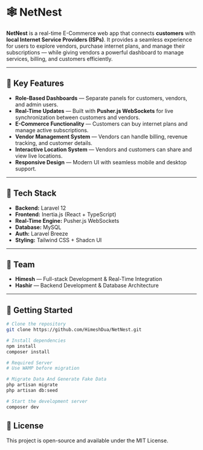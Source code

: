 # 🕸️ NetNest

**NetNest** is a real-time E-Commerce web app that connects **customers** with **local Internet Service Providers (ISPs)**.
It provides a seamless experience for users to explore vendors, purchase internet plans, and manage their subscriptions — while giving vendors a powerful dashboard to manage services, billing, and customers efficiently.

---

## 🚀 Key Features

- **Role-Based Dashboards** — Separate panels for customers, vendors, and admin users.
- **Real-Time Updates** — Built with **Pusher.js WebSockets** for live synchronization between customers and vendors.
- **E-Commerce Functionality** — Customers can buy internet plans and manage active subscriptions.
- **Vendor Management System** — Vendors can handle billing, revenue tracking, and customer details.
- **Interactive Location System** — Vendors and customers can share and view live locations.
- **Responsive Design** — Modern UI with seamless mobile and desktop support.

---

## 🧠 Tech Stack

- **Backend:** Laravel 12
- **Frontend:** Inertia.js (React + TypeScript)
- **Real-Time Engine:** Pusher.js WebSockets
- **Database:** MySQL
- **Auth:** Laravel Breeze
- **Styling:** Tailwind CSS + Shadcn UI

---

## 🧩 Team

- **Himesh** — Full-stack Development & Real-Time Integration
- **Hashir** — Backend Development & Database Architecture

---

## 🏁 Getting Started

```bash
# Clone the repository
git clone https://github.com/HimeshDua/NetNest.git

# Install dependencies
npm install
composer install

# Required Server
# Use WAMP before migration

# Migrate Data And Generate Fake Data
php artisan migrate
php artisan db:seed

# Start the development server
composer dev
```

## 📜 License

This project is open-source and available under the MIT License.
